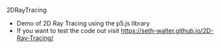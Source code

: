 2DRayTracing
- Demo of 2D Ray Tracing using the p5.js library
- If you want to test the code out visit https://seth-walter.github.io/2D-Ray-Tracing/
